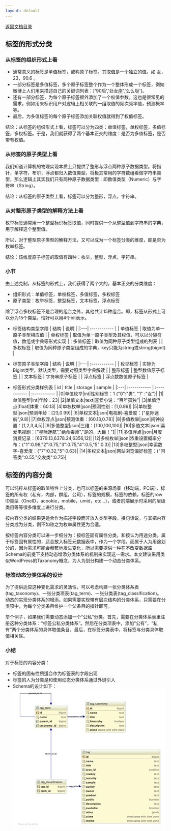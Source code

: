 ```yaml
---
layout: default
---
```

[返回文档目录](../)

## 标签的形式分类

### 从标签的组织形式上看
* 通常意义的标签是单值标签，或称原子标签。其取值是一个独立的值。如 女，23，90.6 。
* 一部分标签是多值标签，多个原子标签整个作为一个整体形成一个标签，例如微博上人们用来描述自己的关键词列表：['90后','处女座','么么哒']。
* 还有一部分标签，为每个原子标签额外添加了一个权值参数。这也是很常见的需求，例如用来标识用户对逻辑上相关联的一组取值的频次频率值，预测概率等。
* 最后，为多值标签的每个原子标签添加关联权值就得到了权值标签。

结论：从标签的组织形式上看，标签可以分为四类：单值标签，单权标签，多值标签，多权标签。于是，我们就获得了两个基本正交的维度：是否为多值标签，是否带有权值。

### 从标签的原子类型上看
我们知道计算机的物理实现本质上只提供了整形与浮点两种原子数据类型。将指针，单字符，布尔，浮点都归入数值类型，将极其常用的字符数组看做字符串类型，那么逻辑上其实我们只有两种原子数据类型：即数值类型（Numeric）与字符串（String）。

结论：从标签的原子类型上看，标签可以分为整形，浮点，字符串。

### 从对整形原子类型的解释方法上看
枚举标签通常用一个整型标识标签取值，同时提供一个从整型值到字符串的字典，用于解释这个整型值。

所以，对于整型原子类型的解释方法，又可以成为一个标签分类的维度，即是否为枚举标签。

结论：该维度原子标签的取值有四种：枚举，整型，浮点，字符串。

### 小节
由上述克制，从标签的形式上，我们获得了两个大的，基本正交的分类维度：
* 组织形式：单值标签，单权标签，多值标签，多权标签
* 原子类型：枚举标签，整型标签，文本标签，浮点标签

除了浮点多权标签不是合理的组合之外，其他共计15种组合。即，标签从形式上可以分为15个类型。恰好可以用4个bit表示。

* 标签结构类型字段
| 结构 |  说明 |
|:---| :----------- |
| 单值标签 | 取值为单一原子类型相应值 |
| 单权标签 | 取值为单一原子类型及其权值，可以以分隔符值，数组或字典等形式实现 |
| 多值标签 | 取值为同种原子类型组成的列表 |
| 多权标签 | 取值为同种原子类型组成的字典，key只能为string或string(bigint) |

* 标签原子类型字段
| 结构 |  说明 |
|:---| :----------- |
| 枚举标签 | 实际为Bigint类型，默认类型，需要对照类型字典解读 |
| 整形标签 | 整型数值原子标签 |
| 文本标签 | 字符串原子标签 |
| 浮点标签 | 浮点数数值原子标签 |

* 标签形式分类样例表
| id | title | storage | sample |
|:---| :----------- | :----------- | :----------- |
|0|单值枚举|int|性别标签：1 {"0":"男", "1" :"女"}|
|1|单值整型|int|年龄：23|
|2|单值文本|text|喜爱小说：“百年孤独”|
|3|单值浮点|float|体重：60.13|
|4|单权枚举|json|预测性别：[1,0.99]|
|5|单权整型|json|预测年龄：[23,0.99]|
|6|单权文本|json|电视剧-喜爱度：["星际迷航",9.8]|
|7|单权浮点|json|预测体重：[60.13,0.78]|
|8|多值枚举|json|闹钟设置：[1,2,3,4,5]|
|9|多值整型|json|三维：[100,100,100]|
|10|多值文本|json|喜爱电视剧：["星际迷航","绝命毒师","是的，大臣！"]|
|11|多值浮点|json|月度消费记录：[6379.13,6378.24,6356,12]|
|12|多权枚举|json|浓重设置概率分布：{"1":0.98,"2":0.75,"3":0.75,"4":0.5,"5":0.3}|
|13|多权整型|json|幸运数字-喜爱度：{"7":0.32,"5":0.63}|
|14|多权文本|json|网站浏览偏好标签：{"问答类":0.55,"交友类":0.75}|

## 标签的内容分类
可以纯粹从标签的取值特性上分类，也可以标签的来源场景（移动端，PC端），标签的所有权（私有，内部，群组，公司），标签的规模，标签的依赖，标签的row ID类型（OneID，acookie，mobile，umid，etc...），或者前端展示时采用的层级类目等等很多维度上进行分类。

按内容分类的结果更适合作为描述字段而非放入类型字段。换句话说，与其把内容分类成为分类，倒不如称之为枚举属性更为合适。

按标签内容分类可以进一步细分为：按标签固有属性分类，和按认为用途分类。属于标签固有属性的，适合放入标签元数据表中，作为一个字段。而属于人为用途划分的，因为需求可能会频繁地发生变化，所以需要提供一种在不改变数据库Schema的前提下支持动态增添分类体系的机制来实现这一需求。本文建议采用类似WordPress的Taxonomy概念，为人为划分构建一个动态分类体系。

### 标签动态分类体系的设计
为了提供适应这种变化需求的灵活性，可以考虑构建一张分类体系表(tag_taxonomy)、一张分类项表(tag_term)、一张分类表(tag_classification)。动态的实现分类体系的增添。如果需要实现带有层次结构的分类体系，只需要在分类项中，为每个分类条目维护一个父条目的指针即可。

举个例子，如果我们需要动态添加一个“公私”分类。首先，需要在分类体系表里注册这种分类体系：“标签公私分类体系”。然后在分类项表中，添加“公有”，“私有”两个分类体系的具体取值条目。最后，在标签分类表中，将标签与分类具体取值相关联。

### 小结
对于标签的内容分类：
* 标签的固有性质适合作为标签表的字段出现
* 标签的人为分类是和使用动态分类体系通过外键引入
* Schema的设计如下：
![Schema的设计](../resource/tags_classification_schema.png)

